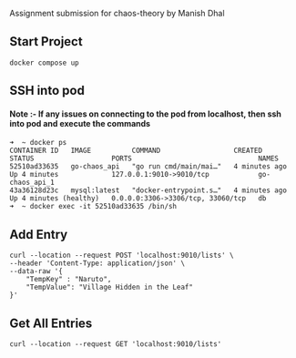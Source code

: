 Assignment submission for chaos-theory by Manish Dhal


## Start Project

```
docker compose up
```

## SSH into pod

#### Note :- If any issues on connecting to the pod from localhost, then ssh into pod and execute the commands


```
➜  ~ docker ps
CONTAINER ID   IMAGE          COMMAND                  CREATED         STATUS                   PORTS                               NAMES
52510ad33635   go-chaos_api   "go run cmd/main/mai…"   4 minutes ago   Up 4 minutes             127.0.0.1:9010->9010/tcp            go-chaos_api_1
43a36128d23c   mysql:latest   "docker-entrypoint.s…"   4 minutes ago   Up 4 minutes (healthy)   0.0.0.0:3306->3306/tcp, 33060/tcp   db
➜  ~ docker exec -it 52510ad33635 /bin/sh
```

## Add Entry

```
curl --location --request POST 'localhost:9010/lists' \
--header 'Content-Type: application/json' \
--data-raw '{
    "TempKey" : "Naruto",
    "TempValue": "Village Hidden in the Leaf"
}'
```

## Get All Entries

```
curl --location --request GET 'localhost:9010/lists'
```
